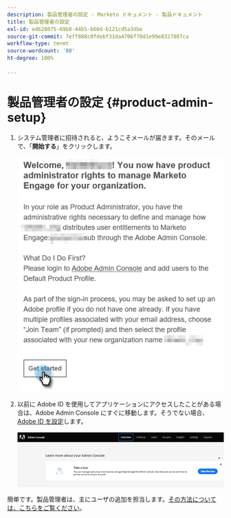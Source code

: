 ```yaml
---
description: 製品管理者の設定 - Marketo ドキュメント - 製品ドキュメント
title: 製品管理者の設定
exl-id: ed628075-69b8-44b5-b60d-b121cd5a3dbe
source-git-commit: 7eff888c0fdebf31da4706f70d1e99e8327807ca
workflow-type: tm+mt
source-wordcount: '80'
ht-degree: 100%

---
```


# 製品管理者の設定 {#product-admin-setup}

1. システム管理者に招待されると、ようこそメールが届きます。そのメールで、「**開始する**」をクリックします。

   ![](assets/admin-setup-7.png)

1. 以前に Adobe ID を使用してアプリケーションにアクセスしたことがある場合は、Adobe Admin Console にすぐに移動します。そうでない場合、[Adobe ID を設定](https://helpx.adobe.com/jp/manage-account/using/create-update-adobe-id.html)します。

   ![](assets/admin-setup-8.png)

簡単です。製品管理者は、主にユーザの追加を担当します。[その方法については、こちらをご覧ください](/help/marketo/product-docs/administration/marketo-with-adobe-identity/add-or-remove-a-user.md#add-a-user)。
